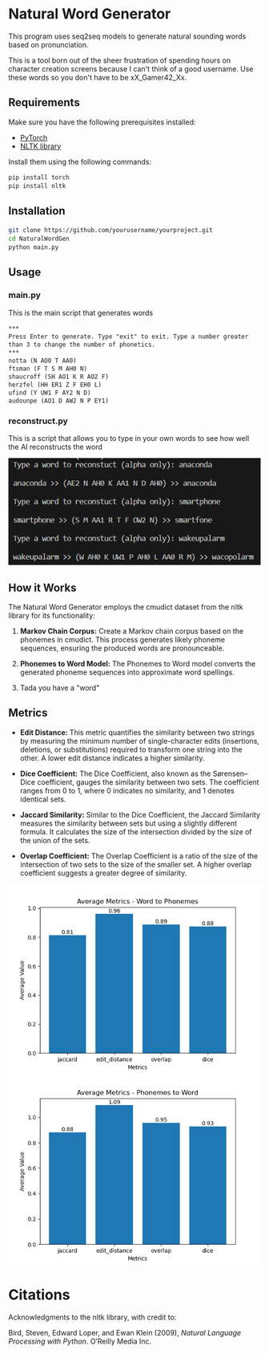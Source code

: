 # Natural Word Generator

This program uses seq2seq models to generate natural sounding words based on pronunciation.

This is a tool born out of the sheer frustration of spending hours on character creation screens because I can't think of a good username. Use these words so you don't have to be xX_Gamer42_Xx.

## Requirements

Make sure you have the following prerequisites installed:

- [PyTorch](https://pytorch.org/)
- [NLTK library](https://www.nltk.org/)

Install them using the following commands:

```bash
pip install torch
pip install nltk
```

## Installation

```bash
git clone https://github.com/yourusername/yourproject.git
cd NaturalWordGen
python main.py
```

## Usage

### main.py

This is the main script that generates words

```
***
Press Enter to generate. Type "exit" to exit. Type a number greater than 3 to change the number of phonetics.
***
notta (N AO0 T AA0)
ftsman (F T S M AH0 N)
shaucroff (SH AO1 K R AO2 F)
herzfel (HH ER1 Z F EH0 L)
ufind (Y UW1 F AY2 N D)
audounpe (AO1 D AW2 N P EY1)
```

### reconstruct.py

This is a script that allows you to type in your own words to see how well the AI reconstructs the word

![Reconstruct](images/reconstruct.png)

## How it Works

The Natural Word Generator employs the cmudict dataset from the nltk library for its functionality:

1. **Markov Chain Corpus:** Create a Markov chain corpus based on the phonemes in cmudict. This process generates likely phoneme sequences, ensuring the produced words are pronounceable.

2. **Phonemes to Word Model:** The Phonemes to Word model converts the generated phoneme sequences into approximate word spellings.

3. Tada you have a "word"

## Metrics

- **Edit Distance:** This metric quantifies the similarity between two strings by measuring the minimum number of single-character edits (insertions, deletions, or substitutions) required to transform one string into the other. A lower edit distance indicates a higher similarity.

- **Dice Coefficient:** The Dice Coefficient, also known as the Sørensen–Dice coefficient, gauges the similarity between two sets. The coefficient ranges from 0 to 1, where 0 indicates no similarity, and 1 denotes identical sets.

- **Jaccard Similarity:** Similar to the Dice Coefficient, the Jaccard Similarity measures the similarity between sets but using a slightly different formula. It calculates the size of the intersection divided by the size of the union of the sets.

- **Overlap Coefficient:** The Overlap Coefficient is a ratio of the size of the intersection of two sets to the size of the smaller set. A higher overlap coefficient suggests a greater degree of similarity.

![Word to Phon](images/eval_to_phon.png)
![Phon to Word](images/eval_to_word.png)

# Citations

Acknowledgments to the nltk library, with credit to:

Bird, Steven, Edward Loper, and Ewan Klein (2009), _Natural Language Processing with Python_. O’Reilly Media Inc.
